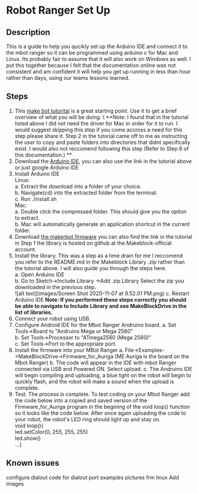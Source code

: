# Robot Ranger Set Up
## Description
This is a guide to help you qucikly set up the Arduino IDE and connect it to the mbot ranger so it can be programmed using arduino c for Mac and Linux. Its probably fair to assume that it will also work on Windows as well. I put this together because I felt that the documentation online was not consistent and am confident it will help you get up running in less than hour rather than days, using our teams lessons learned.  
## Steps
1. This [make bot tutorital](http://learn.makeblock.com/en/learning-arduino-programming/) is a great starting point. Use it to get a brief overview of what you will be doing. \ 
   **Note: I found that in the tutorial listed above I did not need the driver for Mac in order for it to run. I would suggest skipping this step if you come accross a need for this step please share it. Step 2 in the tutorial came off to me as instructing the user to copy and paste folders into directories that didnt specifically exist. I would also not reccomend following this step (Refer to Step 6 of this documentation.) **
3. Download the [Arduino IDE](https://www.arduino.cc/en/software), you can also use the link in the tutorial above or just google Arduino IDE
4. Install Arduino IDE\
   Linux: \
   a. Extract the download into a folder of your choice.\
   b. Navigate(cd) into the extracted folder from the terminal.\
   c. Run ./install.sh\
   Mac:\
   a. Double click the compressed folder. This should give you the option to extract.\
   b. Mac will automatically generate an application shortcut in the current folder. 
5. Download [the makerbot firmware](https://github.com/Makeblock-official/Makeblock-Libraries/archive/master.zip) you can also find the link in the tutorial in Step 1 the library is hosted on github at the Makeblock-official account. 
6. Install the library. This was a step as a time drain for me I reccomend you refer to the README.md in the Makeblock Library .zip
rather than the tutorial above. I will also guide you through the steps here. \
   a. Open Arduino IDE \
   b. Go to Sketch->Include Library ->Add .zip Library Select the zip you downloaded in the previous step. \
   ![alt text](images/Screen Shot 2020-11-07 at 9.52.01 PM.png)
   c. Restart Arduino IDE **Note: If you performed these steps correctly  you should be able to navigate to Include Library and see MakeBlockDrive in the list of libraries.** 
 7. Connect your robot using USB.
 8. Configure Android IDE for the Mbot Ranger Andruino board.
    a. Set Tools->Board to "Andruino Mega or Mega 2560" \
    b. Set Tools->Processor to "ATmega2560 (Mega 2560)" \
    c. Set Tools->Port to the appropriate port. 
 9. Install the firmware into your MBot Ranger
    a. File->Examples->MakeBlockDrive->Firmware_for_Auriga (ME Auriga is the board on the Mbot Ranger)
    b. The code will appear in the IDE with mbot Ranger connected via USB and Powered ON. Select upload.
    c. The Andruino IDE will begin compiling and uploading, a blue light on the robot will begin to quickly flash, and the robot will make a sound when the upload is complete.
 10. Test. The process is complete. To test coding on your Mbot Ranger add the code below into a copied and saved version of the Firmware_for_Auriga program in the begining of the void loop() function so it looks like the code below. After once again uploading the code to your robot, the robot's LED ring should light up and stay on.  
      void loop(){    
      led.setColor(0, 255, 255, 255)  
      led.show()   
      ...}  
     
## Known issues
configure dialout
code for dialout
port examples pictures frm linux
Add images







        
    
